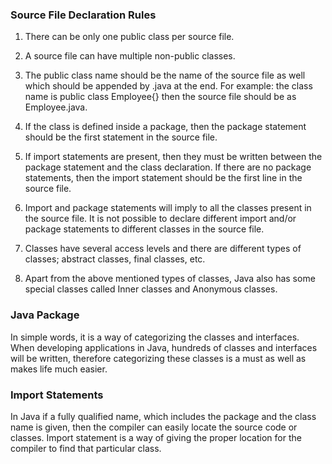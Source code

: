 ### Source File Declaration Rules

1. There can be only one public class per source file.

2. A source file can have multiple non-public classes.

3. The public class name should be the name of the source file as well which should be appended by .java at the end. For example: the class name is public class Employee{} then the source file should be as Employee.java.

4. If the class is defined inside a package, then the package statement should be the first statement in the source file.

5. If import statements are present, then they must be written between the package statement and the class declaration. If there are no package statements, then the import statement should be the first line in the source file.

6. Import and package statements will imply to all the classes present in the source file. It is not possible to declare different import and/or package statements to different classes in the source file.

7. Classes have several access levels and there are different types of classes; abstract classes, final classes, etc.

8. Apart from the above mentioned types of classes, Java also has some special classes called Inner classes and Anonymous classes.

### Java Package
In simple words, it is a way of categorizing the classes and interfaces. When developing applications in Java, hundreds of classes and interfaces will be written, therefore categorizing these classes is a must as well as makes life much easier.

### Import Statements
In Java if a fully qualified name, which includes the package and the class name is given, then the compiler can easily locate the source code or classes. Import statement is a way of giving the proper location for the compiler to find that particular class.